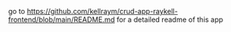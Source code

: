 go to https://github.com/kellraym/crud-app-raykell-frontend/blob/main/README.md for a detailed readme of this app